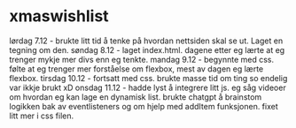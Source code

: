 # xmaswishlist
lørdag 7.12 - brukte litt tid å tenke på hvordan nettsiden skal se ut. Laget en tegning om den.
søndag 8.12 - laget index.html. dagene etter eg lærte at eg trenger mykje mer divs enn eg tenkte.
mandag 9.12 - begynnte med css. følte at eg trenger mer forståelse om flexbox, mest av dagen eg lærte flexbox.
tirsdag 10.12 - fortsatt med css. brukte masse tid om ting so endelig var ikkje brukt xD
onsdag 11.12 - hadde lyst å integrere litt js. eg såg videoer om hvordan eg kan lage en dynamisk list. brukte chatgpt å brainstom logikken bak av eventlisteners og om hjelp med addItem funksjonen.
fixet litt mer i css filen. 
